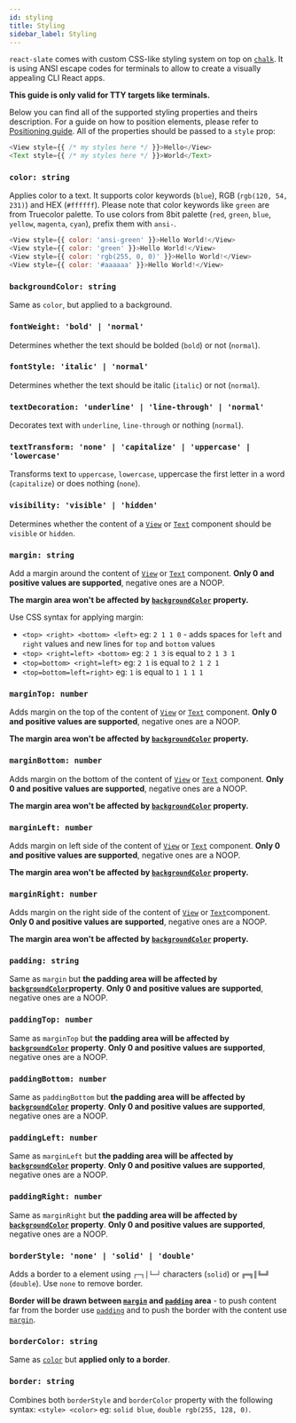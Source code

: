 ```yaml
---
id: styling
title: Styling
sidebar_label: Styling
---
```


`react-slate` comes with custom CSS-like styling system on top on [`chalk`](https://github.com/chalk/chalk). It is using ANSI escape codes for terminals to allow to create a visually appealing CLI React apps.

**This guide is only valid for TTY targets like terminals.**

Below you can find all of the supported styling properties and theirs description. For a guide on how to position elements, please refer to [Positioning guide](./positioning.md). All of the properties should be passed to a `style` prop:

```js
<View style={{ /* my styles here */ }}>Hello</View>
<Text style={{ /* my styles here */ }}>World</Text>
```

### `color: string`

Applies color to a text. It supports color keywords (`blue`), RGB (`rgb(120, 54, 231)`) and HEX (`#ffffff`). Please note that color keywords like `green` are from Truecolor palette. To use colors from 8bit palette (`red`, `green`, `blue`, `yellow`, `magenta`, `cyan`), prefix them with `ansi-`.

```js
<View style={{ color: 'ansi-green' }}>Hello World!</View>
<View style={{ color: 'green' }}>Hello World!</View>
<View style={{ color: 'rgb(255, 0, 0)' }}>Hello World!</View>
<View style={{ color: '#aaaaaa' }}>Hello World!</View>
```

### `backgroundColor: string`

Same as `color`, but applied to a background.

### `fontWeight: 'bold' | 'normal'`

Determines whether the text should be bolded (`bold`) or not (`normal`).

### `fontStyle: 'italic' | 'normal'`

Determines whether the text should be italic (`italic`) or not (`normal`).

### `textDecoration: 'underline' | 'line-through' | 'normal'`

Decorates text with `underline`, `line-through` or nothing (`normal`).

### `textTransform: 'none' | 'capitalize' | 'uppercase' | 'lowercase'`

Transforms text to `uppercase`, `lowercase`, uppercase the first letter in a word (`capitalize`) or does nothing (`none`).

### `visibility: 'visible' | 'hidden'`

Determines whether the content of a [`View`](./view-component.md) or [`Text`](./text-component.md) component should be `visible` or `hidden`.

### `margin: string`

Add a margin around the content of [`View`](./view-component.md) or [`Text`](./text-component.md) component. **Only 0 and positive values are supported**, negative ones are a NOOP.

**The margin area won't be affected by [`backgroundColor`](#background-color) property.**

Use CSS syntax for applying margin:

* `<top> <right> <bottom> <left>` eg: `2 1 1 0` - adds spaces for `left` and `right` values and new lines for `top` and `bottom` values
* `<top> <right=left> <bottom>` eg: `2 1 3` is equal to `2 1 3 1`
* `<top=bottom> <right=left>` eg: `2 1` is equal to `2 1 2 1`
* `<top=bottom=left=right>` eg: `1` is equal to `1 1 1 1`

### `marginTop: number`

Adds margin on the top of the content of [`View`](./view-component.md) or [`Text`](./text-component.md) component. **Only 0 and positive values are supported**, negative ones are a NOOP.

**The margin area won't be affected by [`backgroundColor`](#backgroundcolor-string) property.**

### `marginBottom: number`

Adds margin on the bottom of the content of [`View`](./view-component.md) or [`Text`](./text-component.md) component. **Only 0 and positive values are supported**, negative ones are a NOOP.

**The margin area won't be affected by [`backgroundColor`](#backgroundcolor-string) property.**

### `marginLeft: number`

Adds margin on left side of the content of [`View`](./view-component.md) or [`Text`](./text-component.md) component. **Only 0 and positive values are supported**, negative ones are a NOOP.

**The margin area won't be affected by [`backgroundColor`](#backgroundcolor-string) property.**

### `marginRight: number`

Adds margin on the right side of the content of [`View`](./view-component.md) or [`Text`](./text-component.md)component. **Only 0 and positive values are supported**, negative ones are a NOOP.

**The margin area won't be affected by [`backgroundColor`](#backgroundcolor-string) property.**

### `padding: string`

Same as `margin` but **the padding area will be affected by [`backgroundColor`](#backgroundcolor-string)property**. **Only 0 and positive values are supported**, negative ones are a NOOP.

### `paddingTop: number`

Same as `marginTop` but **the padding area will be affected by [`backgroundColor`](#backgroundcolor-string) property**. **Only 0 and positive values are supported**, negative ones are a NOOP.

### `paddingBottom: number`

Same as `paddingBottom` but **the padding area will be affected by [`backgroundColor`](#backgroundcolor-string) property**. **Only 0 and positive values are supported**, negative ones are a NOOP.

### `paddingLeft: number`

Same as `marginLeft` but **the padding area will be affected by [`backgroundColor`](#backgroundcolor-string) property**. **Only 0 and positive values are supported**, negative ones are a NOOP.

### `paddingRight: number`

Same as `marginRight` but **the padding area will be affected by [`backgroundColor`](#backgroundcolor-string) property**. **Only 0 and positive values are supported**, negative ones are a NOOP.

### `borderStyle: 'none' | 'solid' | 'double'`

Adds a border to a element using `┌─┐│└─┘` characters (`solid`) or `╔═╗║╚═╝` (`double`). Use `none` to remove border.

**Border will be drawn between [`margin`](#margin-string) and [`padding`](#padding-string) area** - to push content far from the border use [`padding`](#padding-string) and to push the border with the content use [`margin`](#margin-string).

### `borderColor: string`

Same as [`color`](#color-string) but **applied only to a border**.

### `border: string`

Combines both `borderStyle` and `borderColor` property with the following syntax: `<style> <color>` eg: `solid blue`, `double rgb(255, 128, 0)`.
